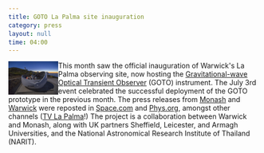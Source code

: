 ```yaml
---
title: GOTO La Palma site inauguration
category: press
layout: null
time: 04:00
---
```

<!-- converted from blosxom format post by dkg 22.1.2022 -->
<a href="https://www.space.com/37412-optical-telescope-gravitational-wave-sources.html"><img src="images/GOTO_ORM_CielosLaPalma_030717_0119.jpg" width="100" align="left"></a>
This month saw the official inauguration of Warwick's La Palma observing site,
now hosting the
<a href="http://goto-observatory.org">Gravitational-wave Optical Transient Observer</a> (GOTO) instrument.
The July 3rd event celebrated the successful deployment of the GOTO prototype
in the previous month.
The press releases from 
<a href="http://www.monash.edu/news/articles/telescope-for-detecting-optical-signals-from-gravitational-waves-launched">Monash</a> and 
<a href="http://www2.warwick.ac.uk/newsandevents/pressreleases/telescope_for_detecting">Warwick</a> were reposted in
<a href="https://www.space.com/37412-optical-telescope-gravitational-wave-sources.html">Space.com</a> and
<a href="https://phys.org/news/2017-07-telescope-optical-gravitational.html">Phys.org</a>, amongst other channels (<a href="https://t.co/kZS4xFVgkC">TV La Palma</a>!)
The project is a collaboration between Warwick and
Monash, along with UK partners Sheffield, Leicester, and Armagh Universities,
and the National Astronomical Research Institute of Thailand (NARIT).
